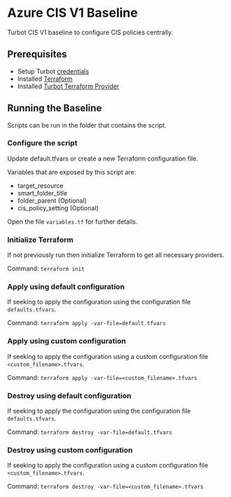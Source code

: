 # Azure CIS V1 Baseline

Turbot CIS V1 baseline to configure CIS policies centrally.

## Prerequisites

- Setup Turbot [credentials](https://turbot.com/v5/docs/reference/cli/installation#setup-your-turbot-credentials)
- Installed [Terraform](https://www.terraform.io/downloads.html)
- Installed [Turbot Terraform Provider](https://github.com/turbotio/terraform-provider-turbot)

## Running the Baseline

Scripts can be run in the folder that contains the script.

### Configure the script

Update default.tfvars or create a new Terraform configuration file.

Variables that are exposed by this script are:

- target_resource
- smart_folder_title
- folder_parent (Optional)
- cis_policy_setting (Optional)

Open the file `variables.tf` for further details.

### Initialize Terraform

If not previously run then initialize Terraform to get all necessary providers.

Command: `terraform init`

### Apply using default configuration

If seeking to apply the configuration using the configuration file `defaults.tfvars`.

Command: `terraform apply -var-file=default.tfvars`

### Apply using custom configuration

If seeking to apply the configuration using a custom configuration file `<custom_filename>.tfvars`.

Command: `terraform apply -var-file=<custom_filename>.tfvars`

### Destroy using default configuration

If seeking to apply the configuration using the configuration file `defaults.tfvars`.

Command: `terraform destroy -var-file=default.tfvars`

### Destroy using custom configuration

If seeking to apply the configuration using a custom configuration file `<custom_filename>.tfvars`.

Command: `terraform destroy -var-file=<custom_filename>.tfvars`
